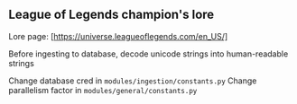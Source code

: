 ﻿## League of Legends champion's lore

Lore page: [https://universe.leagueoflegends.com/en_US/]

Before ingesting to database, decode unicode strings into human-readable strings

Change database cred in `modules/ingestion/constants.py`
Change parallelism factor in `modules/general/constants.py`